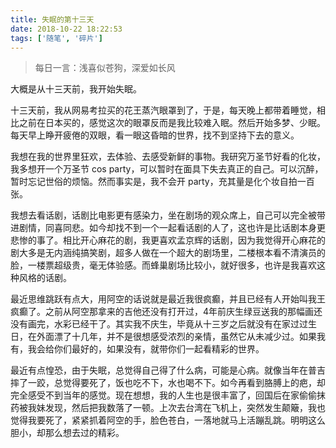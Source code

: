 ```yaml
---
title: 失眠的第十三天
date: 2018-10-22 18:22:53
tags: ['随笔', '碎片']
---
```


> 每日一言：浅喜似苍狗，深爱如长风

大概是从十三天前，我开始失眠。

十三天前，我从网易考拉买的花王蒸汽眼罩到了，于是，每天晚上都带着睡觉，相比之前在日本买的，感觉这次的眼罩反而是我比较难入眠。然后开始多梦、少眠。每天早上睁开疲倦的双眼，看一眼这昏暗的世界，找不到坚持下去的意义。

我想在我的世界里狂欢，去体验、去感受新鲜的事物。我研究万圣节好看的化妆，我多想开一个万圣节 cos party，可以暂时在面具下失去真正的自己。可以沉醉，暂时忘记世俗的烦恼。然而事实是，我不会开 party，充其量是化个妆自拍一百张。

我想去看话剧，话剧比电影更有感染力，坐在剧场的观众席上，自己可以完全被带进剧情，同喜同悲。如今却找不到一个一起看话剧的人了，这也许是比话剧本身更悲惨的事了。相比开心麻花的剧，我更喜欢孟京辉的话剧，因为我觉得开心麻花的剧大多是无内涵纯搞笑剧，超多人做在一个超大的剧场里，二楼根本看不清演员的脸，一楼票超级贵，毫无体验感。而蜂巢剧场比较小，就好很多，也许是我喜欢这种风格的话剧。

最近思维跳跃有点大，用阿空的话说就是最近我很疯癫，并且已经有人开始叫我王疯癫了。之前从阿空那拿来的吉他还没有打开过，4年前庆生绿豆送我的那幅画还没有画完，水彩已经干了。其实我不庆生，毕竟从十三岁之后就没有在家过过生日，在外面漂了十几年，并不是很想感受浓烈的亲情，虽然它从未减少过。如果我有，我会给你们最好的，如果没有，就带你们一起看精彩的世界。

最近有点惶恐，由于失眠，总觉得自己得了什么病，可能是心病。就像当年在普吉摔了一跤，总觉得要死了，饭也吃不下，水也喝不下。如今再看到胳膊上的疤，却完全感受不到当年的感觉。现在想想，我的人生也是很丰富了，回国后在家偷偷抹药被我妹发现，然后把我数落了一顿。上次去台湾在飞机上，突然发生颠簸，我也觉得我要死了，紧紧抓着阿空的手，脸色苍白，一落地就马上活蹦乱跳。明明这么胆小，却那么想去过的精彩。